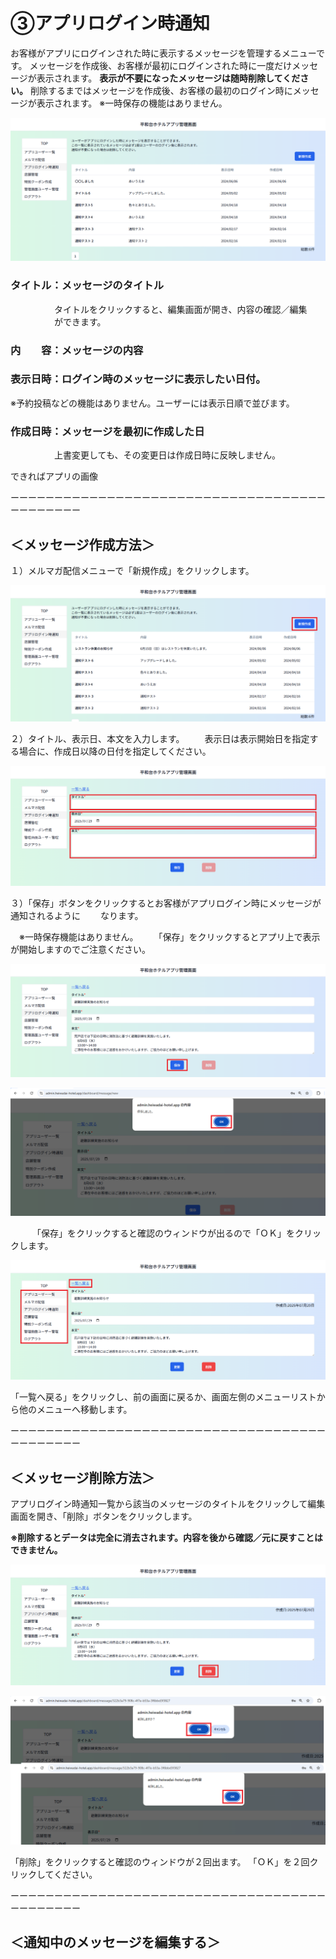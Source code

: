 # ③アプリログイン時通知

お客様がアプリにログインされた時に表示するメッセージを管理するメニューです。
メッセージを作成後、お客様が最初にログインされた時に一度だけメッセージが表示されます。
**表示が不要になったメッセージは随時削除してください。**
削除するまではメッセージを作成後、お客様の最初のログイン時にメッセージが表示されます。
※一時保存の機能はありません。

![image.png](login-notification/image.png)

### タイトル：メッセージのタイトル
　　　　　タイトルをクリックすると、編集画面が開き、内容の確認／編集
　　　　　ができます。

### 内　　容：メッセージの内容

### 表示日時：ログイン時のメッセージに表示したい日付。

 ※予約投稿などの機能はありません。ユーザーには表示日順で並びます。

### 作成日時：メッセージを最初に作成した日
　　　　　上書変更しても、その変更日は作成日時に反映しません。

できればアプリの画像

ーーーーーーーーーーーーーーーーーーーーーーーーーーーーーーーーーーーーーーーーーーーー

## ＜メッセージ作成方法＞

１）メルマガ配信メニューで「新規作成」をクリックします。　　

![ログイン時通知1.png](login-notification/ログイン時通知1.png)

２）タイトル、表示日、本文を入力します。
　　表示日は表示開始日を指定する場合に、作成日以降の日付を指定してください。

![ログイン時通知2.png](login-notification/ログイン時通知2.png)

３）「保存」ボタンをクリックするとお客様がアプリログイン時にメッセージが通知されるように
　　なります。

　※一時保存機能はありません。
　　「保存」をクリックするとアプリ上で表示が開始しますのでご注意ください。

![ログイン時通知3①.png](login-notification/ログイン時通知3.png)

![ログイン時通知3②.png](login-notification/ログイン時通知3-1.png)

　　　「保存」をクリックすると確認のウィンドウが出るので「ＯＫ」をクリックします。

![ログイン時通知3③.png](login-notification/ログイン時通知3-2.png)

「一覧へ戻る」をクリックし、前の画面に戻るか、画面左側のメニューリストから他のメニューへ移動します。

ーーーーーーーーーーーーーーーーーーーーーーーーーーーーーーーーーーーーーーーーーーーー

## ＜メッセージ削除方法＞

アプリログイン時通知一覧から該当のメッセージのタイトルをクリックして編集画面を開き、「削除」ボタンをクリックします。

**※削除するとデータは完全に消去されます。内容を後から確認／元に戻すことはできません。**

![ログイン時通知６削除.png](login-notification/ログイン時通知６削除.png)

![ログイン時通知7削除.png](login-notification/ログイン時通知7削除.png)

「削除」をクリックすると確認のウィンドウが２回出ます。
「ＯＫ」を２回クリックしてください。

ーーーーーーーーーーーーーーーーーーーーーーーーーーーーーーーーーーーーーーーーーーーー

## ＜通知中のメッセージを編集する＞
